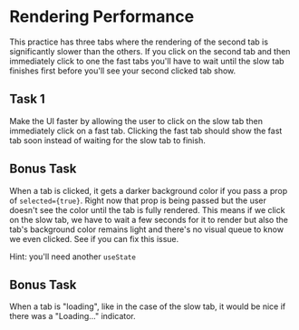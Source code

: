 # Rendering Performance

This practice has three tabs where the rendering of the second tab is significantly slower than the others. If you click on the second tab and then immediately click to one the fast tabs you'll have to wait until the slow tab finishes first before you'll see your second clicked tab show.

## Task 1

Make the UI faster by allowing the user to click on the slow tab then immediately click on a fast tab. Clicking the fast tab should show the fast tab soon instead of waiting for the slow tab to finish.

## Bonus Task

When a tab is clicked, it gets a darker background color if you pass a prop of `selected={true}`. Right now that prop is being passed but the user doesn't see the color until the tab is fully rendered. This means if we click on the slow tab, we have to wait a few seconds for it to render but also the tab's background color remains light and there's no visual queue to know we even clicked. See if you can fix this issue.

Hint: you'll need another `useState`

## Bonus Task

When a tab is "loading", like in the case of the slow tab, it would be nice if there was a "Loading..." indicator.
